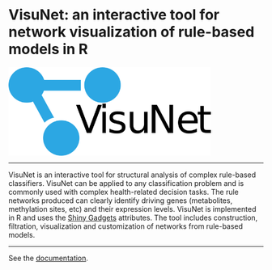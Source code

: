 # VisuNet: an interactive tool for network visualization of rule-based models in R

<img src="images/VIsuNet_logo2.png" width=400; align="middle">



*** 
VisuNet is an interactive tool for structural analysis of complex rule-based classifiers. VisuNet can be applied to any classification problem and is commonly used with complex health-related decision tasks. The rule networks produced can clearly identify driving genes (metabolites, methylation sites, etc) and their expression levels. VisuNet is implemented in R and uses the  [Shiny Gadgets](https://shiny.rstudio.com/articles/gadgets.html) attributes. The tool includes construction, filtration, visualization and customization of networks from rule-based models.


*** 
See the [documentation](https://komorowskilab.github.io/VisuNet/).
